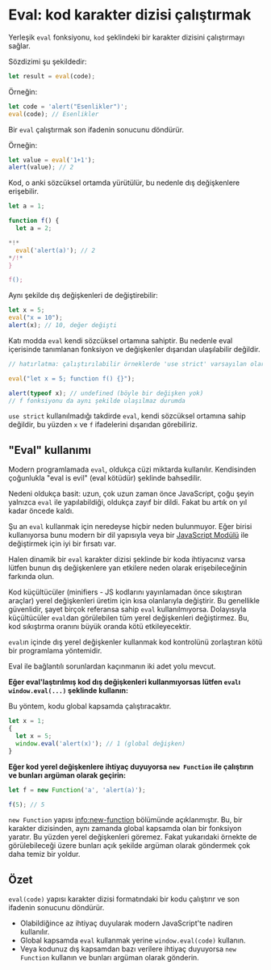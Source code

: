# Eval: kod karakter dizisi çalıştırmak

Yerleşik `eval` fonksiyonu, `kod` şeklindeki bir karakter dizisini çalıştırmayı sağlar.

Sözdizimi şu şekildedir:

```js
let result = eval(code);
```

Örneğin:

```js run
let code = 'alert("Esenlikler")';
eval(code); // Esenlikler
```

Bir `eval` çalıştırmak son ifadenin sonucunu döndürür.

Örneğin:
```js run
let value = eval('1+1');
alert(value); // 2
```

Kod, o anki sözcüksel ortamda yürütülür, bu nedenle dış değişkenlere erişebilir.

```js run no-beautify
let a = 1;

function f() {
  let a = 2;

*!*
  eval('alert(a)'); // 2
*/!*
}

f();
```

Aynı şekilde dış değişkenleri de değiştirebilir:

```js untrusted refresh run
let x = 5;
eval("x = 10");
alert(x); // 10, değer değişti
```

Katı modda `eval` kendi sözcüksel ortamına sahiptir. Bu nedenle eval içerisinde tanımlanan fonksiyon ve değişkenler dışarıdan ulaşılabilir değildir.

```js untrusted refresh run
// hatırlatma: çalıştırılabilir örneklerde 'use strict' varsayılan olarak etkin durumdadır.

eval("let x = 5; function f() {}");

alert(typeof x); // undefined (böyle bir değişken yok)
// f fonksiyonu da aynı şekilde ulaşılmaz durumda
```

`use strict` kullanılmadığı takdirde `eval`, kendi sözcüksel ortamına sahip değildir, bu yüzden `x` ve `f` ifadelerini dışarıdan görebiliriz.

## "Eval" kullanımı

Modern programlamada `eval`, oldukça cüzi miktarda kullanılır. Kendisinden çoğunlukla "eval is evil" (eval kötüdür) şeklinde bahsedilir.

Nedeni oldukça basit: uzun, çok uzun zaman önce JavaScript, çoğu şeyin yalnızca `eval` ile yapılabildiği, oldukça zayıf bir dildi. Fakat bu artık on yıl kadar öncede kaldı.

Şu an `eval` kullanmak için neredeyse hiçbir neden bulunmuyor. Eğer birisi kullanıyorsa bunu modern bir dil yapısıyla veya bir [JavaScript Modülü](info:modules) ile değiştirmek için iyi bir fırsatı var.

Halen dinamik bir `eval` karakter dizisi şeklinde bir koda ihtiyacınız varsa lütfen bunun dış değişkenlere yan etkilere neden olarak erişebileceğinin farkında olun.

Kod küçültücüler (minifiers - JS kodlarını yayınlamadan önce sıkıştıran araçlar) yerel değişkenleri üretim için kısa olanlarıyla değiştirir. Bu genellikle güvenlidir, şayet birçok referansa sahip `eval` kullanılmıyorsa. Dolayısıyla küçültücüler `eval`dan görülebilen tüm yerel değişkenleri değiştirmez. Bu, kod sıkıştırma oranını büyük oranda kötü etkileyecektir.

`eval`ın içinde dış yerel değişkenler kullanmak kod kontrolünü zorlaştıran kötü bir programlama yöntemidir.

Eval ile bağlantılı sorunlardan kaçınmanın iki adet yolu mevcut.

**Eğer eval'laştırılmış kod dış değişkenleri kullanmıyorsas lütfen `eval`ı `window.eval(...)` şeklinde kullanın:**

Bu yöntem, kodu global kapsamda çalıştıracaktır.

```js untrusted refresh run
let x = 1;
{
  let x = 5;
  window.eval('alert(x)'); // 1 (global değişken)
}
```

**Eğer kod yerel değişkenlere ihtiyaç duyuyorsa `new Function` ile çalıştırın ve bunları argüman olarak geçirin:**

```js run
let f = new Function('a', 'alert(a)');

f(5); // 5
```

`new Function` yapısı <info:new-function> bölümünde açıklanmıştır. Bu, bir karakter dizisinden, aynı zamanda global kapsamda olan bir fonksiyon yaratır. Bu yüzden yerel değişkenleri göremez. Fakat yukarıdaki örnekte de görülebileceği üzere bunları açık şekilde argüman olarak göndermek çok daha temiz bir yoldur.

## Özet

`eval(code)` yapısı karakter dizisi formatındaki bir kodu çalıştırır ve son ifadenin sonucunu döndürür.
- Olabildiğince az ihtiyaç duyularak modern JavaScript'te nadiren kullanılır.
- Global kapsamda `eval` kullanmak yerine `window.eval(code)` kullanın.
- Veya kodunuz dış kapsamdan bazı verilere ihtiyaç duyuyorsa `new Function` kullanın ve bunları argüman olarak gönderin.

